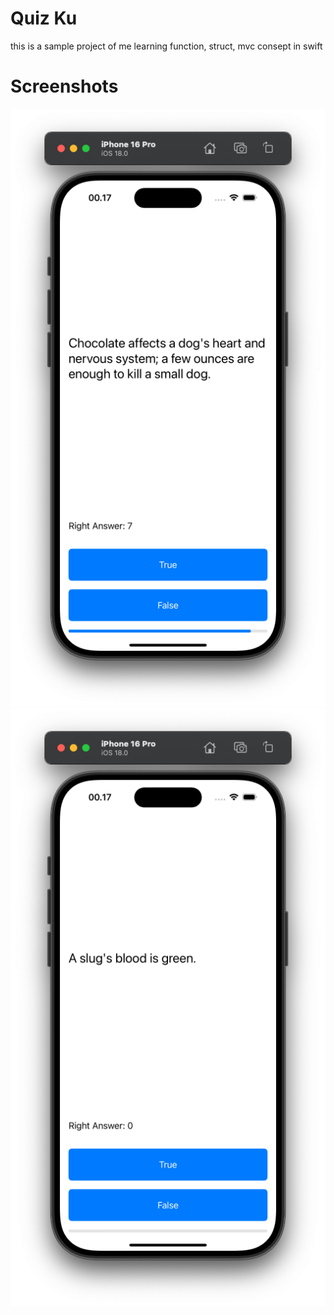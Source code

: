 # Quiz Ku

this is a sample project of me learning function, struct, mvc consept in swift

# Screenshots

![screenshot1](screenshot1.png)
![screenshot2](screenshot2.png)
